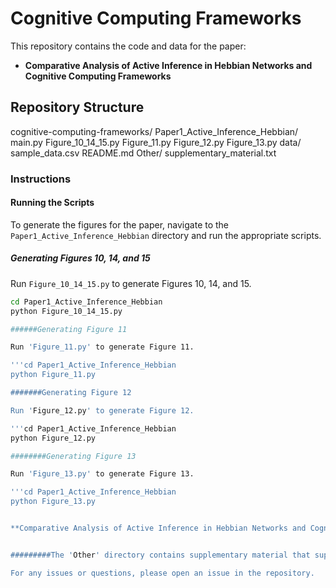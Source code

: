 # Cognitive Computing Frameworks

This repository contains the code and data for the paper:
- **Comparative Analysis of Active Inference in Hebbian Networks and Cognitive Computing Frameworks**

## **Repository Structure**

cognitive-computing-frameworks/
Paper1_Active_Inference_Hebbian/
main.py
Figure_10_14_15.py
Figure_11.py
Figure_12.py
Figure_13.py
data/
sample_data.csv
README.md
Other/
supplementary_material.txt

### Instructions

#### Running the Scripts
To generate the figures for the paper, navigate to the `Paper1_Active_Inference_Hebbian` directory and run the appropriate scripts.

##### Generating Figures 10, 14, and 15

Run `Figure_10_14_15.py` to generate Figures 10, 14, and 15.

```bash
cd Paper1_Active_Inference_Hebbian
python Figure_10_14_15.py

######Generating Figure 11

Run 'Figure_11.py' to generate Figure 11.

'''cd Paper1_Active_Inference_Hebbian
python Figure_11.py

#######Generating Figure 12

Run 'Figure_12.py' to generate Figure 12.

'''cd Paper1_Active_Inference_Hebbian
python Figure_12.py

########Generating Figure 13

Run 'Figure_13.py' to generate Figure 13.

'''cd Paper1_Active_Inference_Hebbian
python Figure_13.py


**Comparative Analysis of Active Inference in Hebbian Networks and Cognitive Computing Frameworks**


#########The 'Other' directory contains supplementary material that supports the research in the paper.

For any issues or questions, please open an issue in the repository.





